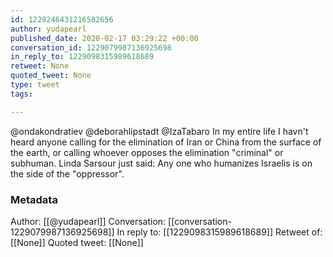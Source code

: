 ```yaml
---
id: 1229246431216582656
author: yudapearl
published_date: 2020-02-17 03:29:22 +00:00
conversation_id: 1229079987136925698
in_reply_to: 1229098315989618689
retweet: None
quoted_tweet: None
type: tweet
tags:

---
```


@ondakondratiev @deborahlipstadt @IzaTabaro In my entire life I havn't heard anyone calling for the elimination of Iran or China from the surface of the earth, or calling whoever opposes the elimination "criminal" or subhuman. Linda Sarsour just said: Any one who humanizes Israelis is on the side of the "oppressor".

### Metadata

Author: [[@yudapearl]]
Conversation: [[conversation-1229079987136925698]]
In reply to: [[1229098315989618689]]
Retweet of: [[None]]
Quoted tweet: [[None]]
